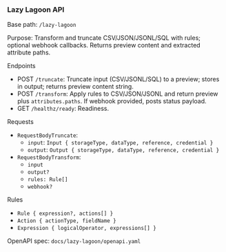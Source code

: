 ### Lazy Lagoon API

Base path: `/lazy-lagoon`

Purpose: Transform and truncate CSV/JSON/JSONL/SQL with rules; optional webhook callbacks. Returns preview content and extracted attribute paths.

Endpoints
- POST `/truncate`: Truncate input (CSV/JSONL/SQL) to a preview; stores in output; returns preview content string.
- POST `/transform`: Apply rules to CSV/JSON/JSONL and return preview plus `attributes.paths`. If webhook provided, posts status payload.
- GET `/healthz/ready`: Readiness.

Requests
- `RequestBodyTruncate`:
  - `input`: `Input { storageType, dataType, reference, credential }`
  - `output`: `Output { storageType, dataType, reference, credential }`
- `RequestBodyTransform`:
  - `input`
  - `output?`
  - `rules: Rule[]`
  - `webhook?`

Rules
- `Rule { expression?, actions[] }`
- `Action { actionType, fieldName }`
- `Expression { logicalOperator, expressions[] }`

OpenAPI spec: `docs/lazy-lagoon/openapi.yaml`


